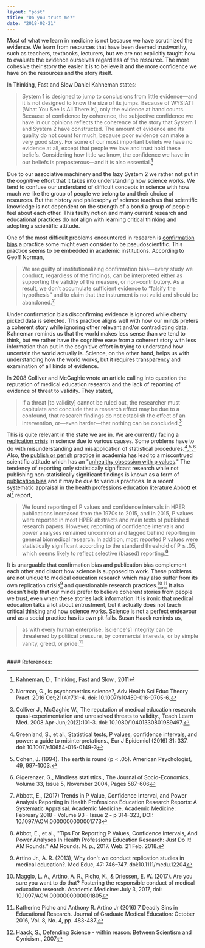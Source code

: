 ```yaml
---
layout: "post"
title: "Do you trust me?"
date: "2018-02-21"
---
```

Most of what we learn in medicine is not because we have scrutinized the evidence. We learn from resources that have been deemed trustworthy, such as teachers, textbooks, lecturers, but we are not explicitly taught how to evaluate the evidence ourselves regardless of the resource. The more cohesive their story the easier it is to believe it and the more confidence we have on the resources and the story itself.

In Thinking, Fast and Slow Daniel Kahneman states:

>System 1 is designed to jump to conclusions from little evidence—and it is not designed to know the size of its jumps. Because of WYSIATI [What You See Is All There Is], only the evidence at hand counts. Because of confidence by coherence, the subjective confidence we have in our opinions reflects the coherence of the story that System 1 and System 2 have constructed. The amount of evidence and its quality do not count for much, because poor evidence can make a very good story. For some of our most important beliefs we have no evidence at all, except that people we love and trust hold these beliefs. Considering how little we know, the confidence we have in our beliefs is preposterous—and it is also essential.[^1]

Due to our associative machinery and the lazy System 2 we rather not put in the cognitive effort that it takes into understanding how science works. We tend to confuse our understand of difficult concepts in science with how much we like the group of people we belong to and their choice of resources. But the history and philosophy of science teach us that scientific knowledge is not dependent on the strength of a bond a group of people feel about each other. This faulty notion and many current research and educational practices do not align with learning critical thinking and adopting a scientific attitude.

One of the most difficult problems encountered in research is [confirmation bias](https://en.wikipedia.org/wiki/Confirmation_bias) a practice some might even consider to be pseudoscientific. This practice seems to be embedded in academic institutions. According to Geoff Norman,

>We are guilty of institutionalizing confirmation bias—every study we conduct, regardless of the findings, can be interpreted either as supporting the validity of the measure, or non-contributory. As a result, we don’t accumulate sufficient evidence to “falsify the hypothesis” and to claim that the instrument is not valid and should be abandoned.[^2]

Under confirmation bias disconfirming evidence is ignored while cherry picked data is selected. This practice aligns well with how our minds prefers a coherent story while ignoring other relevant and/or contradicting data. Kahneman reminds us that the world makes less sense than we tend to think, but we rather have the cognitive ease from a coherent story with less information than put in the cognitive effort in trying to understand how uncertain the world actually is. Science, on the other hand, helps us with understanding how the world works, but it requires transparency and examination of all kinds of evidence.

In 2008 Colliver and McGaghie wrote an article calling into question the reputation of medical education research and the lack of reporting of evidence of threat to validity. They stated,

>If a threat [to validity] cannot be ruled out, the researcher must capitulate and conclude that a research effect may be due to a confound, that research findings do not establish the effect of an intervention, or—even harder—that nothing can be concluded.[^3]

This is quite relevant in the state we are in. We are currently facing a [replication crisis](https://en.wikipedia.org/wiki/Replication_crisis) in science due to various causes. Some problems have to do with misunderstanding and misapplication of statistical procedures.[^4],[^5],[^6] Also, the [publish or perish](https://en.wikipedia.org/wiki/Publish_or_perish) practice in academia has lead to a miscontrued scientific attitude which has an "[unhealthy obsession with p values](https://www.vox.com/2016/3/15/11225162/p-value-simple-definition-hacking)." The tendency of reporting only statistically significant research while not publishing non-statistically significant findings is known as a form of [publication bias](https://en.wikipedia.org/wiki/Publication_bias) and it may be due to various practices. In a recent systematic appraisal in the health professions education literature Abbott et al[^7] report,

> We found reporting of P values and confidence intervals in HPER publications increased from the 1970s to 2015, and in 2015, P values were reported in most HPER abstracts and main texts of published research papers. However, reporting of confidence intervals and power analyses remained uncommon and lagged behind reporting in general biomedical research. In addition, most reported P values were statistically significant according to the standard threshold of P ≤ .05, which seems likely to reflect selective (biased) reporting.[^8]

It is unarguable that confirmation bias and publication bias complement each other and distort how science is supposed to work. These problems are not unique to medical education research which may also suffer from its own replication crisis[^9] and questionable research practices.[^10],[^11] It also doesn't help that our minds prefer to believe coherent stories from people we trust, even when these stories lack information. It is ironic that medical education talks a lot about entrustment, but it actually does not teach critical thinking and how science works. Science is not a perfect endeavour and as a social practice has its own pit falls. Susan Haack reminds us,

>as with every human enterprise, [science's] integrity can be threatened by political pressure, by commercial interests, or by simple vanity, greed, or pride.[^12]


<br>
#### References:

[^1]: Kahneman, D., Thinking, Fast and Slow., 2011

[^2]: Norman, G., Is psychometrics science?, Adv Health Sci Educ Theory Pract. 2016 Oct;21(4):731-4. doi: 10.1007/s10459-016-9705-6.

[^3]: Colliver J., McGaghie W., The reputation of medical education research: quasi-experimentation and unresolved threats to validity., Teach Learn Med. 2008 Apr-Jun;20(2):101-3. doi: 10.1080/10401330801989497.

[^4]: Greenland, S., et al., Statistical tests, P values, confidence intervals, and power: a guide to misinterpretations., Eur J Epidemiol (2016) 31: 337. doi: 10.1007/s10654-016-0149-3

[^5]: Cohen, J. (1994). The earth is round (p < .05). American Psychologist, 49, 997-1003.

[^6]: Gigerenzer, G., Mindless statistics., The Journal of Socio-Economics, Volume 33, Issue 5, November 2004, Pages 587-606

[^7]: Abbott, E., (2017) Trends in P Value, Confidence Interval, and Power Analysis Reporting in Health Professions Education Research Reports: A Systematic Appraisal. Academic Medicine. Academic Medicine: February 2018 - Volume 93 - Issue 2 - p 314–323, DOI: 10.1097/ACM.0000000000001773

[^8]: Abbot, E., et al., "Tips For Reporting P Values, Confidence Intervals, And Power Analyses In Health Professions Education Research: Just Do It! AM Rounds." AM Rounds. N. p., 2017. Web. 21 Feb. 2018.

[^9]: Artino Jr., A. R. (2013), Why don't we conduct replication studies in medical education?. Med Educ, 47: 746–747. doi:10.1111/medu.12204

[^10]: Maggio, L. A., Artino, A. R., Picho, K., & Driessen, E. W. (2017). Are you sure you want to do that? Fostering the responsible conduct of medical education research. Academic Medicine: July 3, 2017, doi: 10.1097/ACM.0000000000001805

[^11]: Katherine Picho and Anthony R. Artino Jr (2016) 7 Deadly Sins in Educational Research. Journal of Graduate Medical Education: October 2016, Vol. 8, No. 4, pp. 483-487.

[^12]: Haack, S., Defending Science - within reason: Between Scientism and Cynicism., 2007
